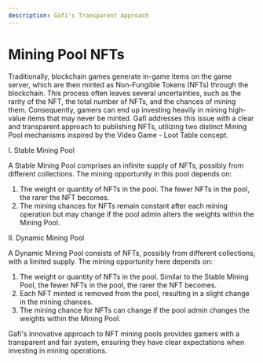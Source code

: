 ```yaml
---
description: Gafi's Transparent Approach
---
```


# Mining Pool NFTs

Traditionally, blockchain games generate in-game items on the game server, which are then minted as Non-Fungible Tokens (NFTs) through the blockchain. This process often leaves several uncertainties, such as the rarity of the NFT, the total number of NFTs, and the chances of mining them. Consequently, gamers can end up investing heavily in mining high-value items that may never be minted. Gafi addresses this issue with a clear and transparent approach to publishing NFTs, utilizing two distinct Mining Pool mechanisms inspired by the Video Game - Loot Table concept.

I. Stable Mining Pool

A Stable Mining Pool comprises an infinite supply of NFTs, possibly from different collections. The mining opportunity in this pool depends on:

1. The weight or quantity of NFTs in the pool. The fewer NFTs in the pool, the rarer the NFT becomes.
2. The mining chances for NFTs remain constant after each mining operation but may change if the pool admin alters the weights within the Mining Pool.

II. Dynamic Mining Pool

A Dynamic Mining Pool consists of NFTs, possibly from different collections, with a limited supply. The mining opportunity here depends on:

1. The weight or quantity of NFTs in the pool. Similar to the Stable Mining Pool, the fewer NFTs in the pool, the rarer the NFT becomes.
2. Each NFT minted is removed from the pool, resulting in a slight change in the mining chances.
3. The mining chance for NFTs can change if the pool admin changes the weights within the Mining Pool.

Gafi's innovative approach to NFT mining pools provides gamers with a transparent and fair system, ensuring they have clear expectations when investing in mining operations.
